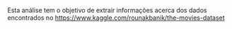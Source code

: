 Esta análise tem o objetivo de extrair informações acerca dos dados encontrados no https://www.kaggle.com/rounakbanik/the-movies-dataset 
